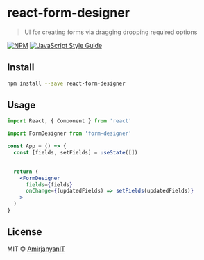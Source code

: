 # react-form-designer

> UI for creating forms via dragging dropping required options

[![NPM](https://img.shields.io/npm/v/form-designer.svg)](https://www.npmjs.com/package/form-designer) [![JavaScript Style Guide](https://img.shields.io/badge/code_style-standard-brightgreen.svg)](https://standardjs.com)

## Install

```bash
npm install --save react-form-designer
```

## Usage

```jsx
import React, { Component } from 'react'

import FormDesigner from 'form-designer'

const App = () => {
  const [fields, setFields] = useState([])
  

  return (
    <FormDesigner 
      fields={fields} 
      onChange={(updatedFields) => setFields(updatedFields)}
    >
  )
}
```

## License

MIT © [AmirjanyanIT](https://github.com/AmirjanyanIT)
